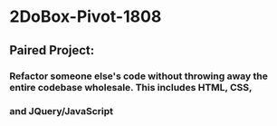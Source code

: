 # 2DoBox-Pivot-1808

## Paired Project:
### Refactor someone else's code without throwing away the entire codebase wholesale. This includes HTML, CSS, 
### and JQuery/JavaScript
